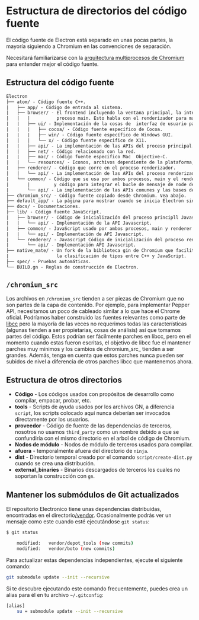 # Estructura de directorios del código fuente

El código fuente de Electron está separado en unas pocas partes, la mayoría siguiendo a Chromium en las convenciones de separación.

Necesitará familiarizarse con la [arquitectura multiprocesos de Chromium](https://dev.chromium.org/developers/design-documents/multi-process-architecture) para entender mejor el código fuente.

## Estructura del código fuente

```diff
Electron
├── atom/ - Código fuente C++.
|   ├── app/ - Código de entrada al sistema.
|   ├── browser/ - El frontend incluyendo la ventana principal, la interfaz de usuario y todo lo relacionado al
|   |   |          proceso main. Esto habla con el renderizador para manejar páginas web.
|   |   ├── ui/ - Implementación de la cosas de  interfaz de usuario para las diferentes plataformas.
|   |   |   ├── cocoa/ - Código fuente específico de Cocoa.
|   |   |   ├── win/ - Código fuente específico de Windows GUI.
|   |   |   └── x/ - Código fuente especifico de X11.
|   |   ├── api/ - La implementación de las APIs del proceso principal.
|   |   ├── net/ - Código relacionado con la red.
|   |   ├── mac/ - Código fuente especifico Mac  Objective-C.
|   |   └── resources/ - Iconos, archivos dependiente de la plataforma, etc.
|   ├── renderer/ - Código que corre en el proceso renderizador.
|   |   └── api/ - La implementación de las APIs del proceso renderizador.
|   └── common/ - Código que se usa por ambos procesos, main y el renderer, incluye algunos funciones útiles
|       |         y código para integrar el bucle de mensaje de node dentro de bucle de mensaje de Chromium.
|       └── api/ - La implementación de las APIs comunes y las bases de los módulos integrados de Electron.
├── chromium_src/ - Código fuente copiado desde Chromium. Vea abajo.
├── default_app/ - La página para mostrar cuando se inicia Electron sin proporcionar un aplicación.
├── docs/ - Documentaciones.
├── lib/ - Código fuente JavaScript.
|   ├── browser/ - Código de inicialización del proceso principll Javascript.
|   |   └── api/ - Implementación de la API Javascript.
|   ├── common/ - JavaScript usado por ambos procesos, main y renderer
|   |   └── api/ - Implementación de API Javascript.
|   └── renderer/ - Javascript Código de inicialización del proceso renderer.
|       └── api/ - Implementación API Javascript.
├── native_mate/ - Un fork de la biblioteca gin de Chromium que facilita 
|                  la clasificación de tipos entre C++ y JavaScript.
├── spec/ - Pruebas automáticas.
└── BUILD.gn - Reglas de construcción de Electron.
```

## `/chromium_src`

Los archivos en `/chromium_src` tienden a ser piezas de Chromium que no son partes de la capa de contenido. Por ejemplo, para implementar Pepper API, necesitamos un poco de cableado similar a lo que hace el Chrome oficial. Podríamos haber construido las fuentes relevantes como parte de [libcc](../glossary.md#libchromiumcontent) pero la mayoría de las veces no requerimos todas las características (algunas tienden a ser propietarias, cosas de análisis) así que tomamos partes del código. Estos podrían ser fácilmente parches en libcc, pero en el momento cuando estas fueron escritas, el objetivo de libcc fue el mantener parches muy mínimos y los cambios de chromium_src_ tienden a ser grandes. Además, tenga en cuenta que estos parches nunca pueden ser subidos de nivel a diferencia de otros parches libcc que mantenemos ahora.

## Estructura de otros directorios

* **Código** - Los códigos usados con propósitos de desarrollo como compilar, empacar, probar, etc.
* **tools** - Scripts de ayuda usados por los archivos GN, a diferencia `script`, los scripts colocado aquí nunca deberían ser invocados directamente por los usuarios.
* **proveedor** - Código de fuente de las dependencias de terceros, nosotros no usamos `third_party` como un nombre debido a que se confundiría con el mismo directorio en el arbol de código de Chromium.
* **Nodos de módulo** - Nodos de módulo de terceros usados para compilar.
* **afuera** - temporalmente afuera del directorio de `ninja`.
* **dist** - Directorio temporal creado por el comando `script/create-dist.py` cuando se crea una distribución.
* **external_binaries** - Binarios descargados de terceros los cuales no soportan la construcción con `gn`.

## Mantener los submódulos de Git actualizados

El repositorio Electronico tiene unas dependencias distribuidas, encontradas en el directorio[/vendor](https://github.com/electron/electron/tree/master/vendor). Ocasionalmente podrás ver un mensaje como este cuando esté ejecutándose `git status`:

```sh
$ git status

    modified:   vendor/depot_tools (new commits)
    modified:   vendor/boto (new commits)
```

Para actualizar estas dependencias independientes, ejecute el siguiente comando:

```sh
git submodule update --init --recursive
```

Si te descubre ejecutando este comando frecuentemente, puedes crea un alias para él en tu archivo `~/.gitconfig`:

```sh
[alias]
    su = submodule update --init --recursive
```
